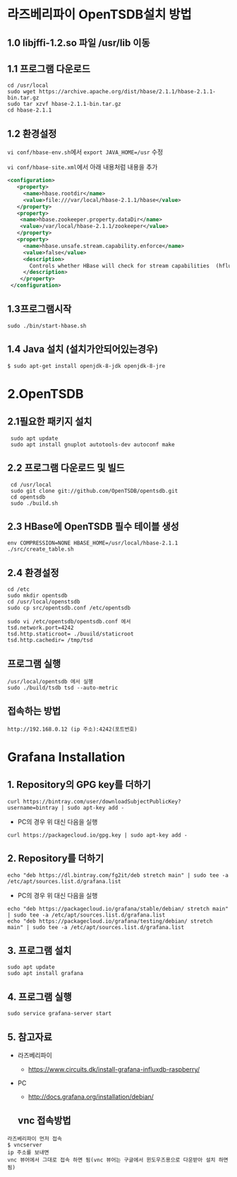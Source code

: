 # 라즈베리파이 OpenTSDB설치 방법

## 1.0 libjffi-1.2.so 파일 /usr/lib 이동
## 1.1 프로그램 다운로드
```
cd /usr/local
sudo wget https://archive.apache.org/dist/hbase/2.1.1/hbase-2.1.1-bin.tar.gz
sudo tar xzvf hbase-2.1.1-bin.tar.gz
cd hbase-2.1.1
```

## 1.2 환경설정

`vi conf/hbase-env.sh`에서 `export JAVA_HOME=/usr` 수정

`vi conf/hbase-site.xml`에서 아래 내용처럼 내용을 추가

```xml
<configuration>
   <property>
     <name>hbase.rootdir</name>
     <value>file:///var/local/hbase-2.1.1/hbase</value>
   </property>
   <property>
    <name>hbase.zookeeper.property.dataDir</name>
    <value>/var/local/hbase-2.1.1/zookeeper</value>
   </property>
   <property>
     <name>hbase.unsafe.stream.capability.enforce</name>
     <value>false</value>
     <description>
       Controls whether HBase will check for stream capabilities  (hflush/hsync).
     </description>
    </property>
 </configuration>
 ```
 ## 1.3프로그램시작
 
 `sudo ./bin/start-hbase.sh`
 
 ## 1.4 Java 설치 (설치가안되어있는경우)
 
 
 
 `$ sudo apt-get install openjdk-8-jdk openjdk-8-jre`
 
 # 2.OpenTSDB
 
 ## 2.1필요한 패키지 설치
``` 
 sudo apt update
 sudo apt install gnuplot autotools-dev autoconf make
```
 ## 2.2 프로그램 다운로드 및 빌드
```
 cd /usr/local
 sudo git clone git://github.com/OpenTSDB/opentsdb.git
 cd opentsdb
 sudo ./build.sh
```
## 2.3 HBase에 OpenTSDB 필수 테이블 생성
```
env COMPRESSION=NONE HBASE_HOME=/usr/local/hbase-2.1.1 ./src/create_table.sh
```
## 2.4 환경설정
```
cd /etc
sudo mkdir opentsdb
cd /usr/local/openstsdb
sudo cp src/opentsdb.conf /etc/opentsdb

sudo vi /etc/opentsdb/opentsdb.conf 에서
tsd.network.port=4242
tsd.http.staticroot= ./buuild/staticroot
tsd.http.cachedir= /tmp/tsd
```
## 프로그램 실행
```
/usr/local/opentsdb 에서 실행
sudo ./build/tsdb tsd --auto-metric
```
## 접속하는 방법
```
http://192.168.0.12 (ip 주소):4242(포트번호)
```

# Grafana Installation

## 1. Repository의 GPG key를 더하기
```
curl https://bintray.com/user/downloadSubjectPublicKey?username=bintray | sudo apt-key add -
```
* PC의 경우 위 대신 다음을 실행
```
curl https://packagecloud.io/gpg.key | sudo apt-key add -
```

## 2. Repository를 더하기
```
echo "deb https://dl.bintray.com/fg2it/deb stretch main" | sudo tee -a /etc/apt/sources.list.d/grafana.list
```
* PC의 경우 위 대신 다음을 실행
```
echo "deb https://packagecloud.io/grafana/stable/debian/ stretch main" | sudo tee -a /etc/apt/sources.list.d/grafana.list
echo "deb https://packagecloud.io/grafana/testing/debian/ stretch main" | sudo tee -a /etc/apt/sources.list.d/grafana.list
```

## 3. 프로그램 설치
```
sudo apt update
sudo apt install grafana
```

## 4. 프로그램 실행
```
sudo service grafana-server start
```

## 5. 참고자료
* 라즈베리파이
  * https://www.circuits.dk/install-grafana-influxdb-raspberry/
* PC
  * http://docs.grafana.org/installation/debian/
  
  ## vnc 접속방법
```
라즈베리파이 먼저 접속
$ vncserver
ip 주소를 보내면
vnc 뷰어에서 그대로 접속 하면 됨(vnc 뷰어는 구글에서 윈도우즈용으로 다운받아 설치 하면 됨)
```

